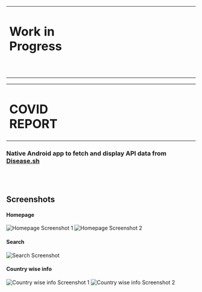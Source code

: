 <table border="0">
  <tr>
    <td>
      <h1>Work in Progress&emsp;&emsp;&emsp;&emsp;&emsp;&emsp;&emsp;&emsp;&emsp;&emsp;&emsp;&emsp;&emsp;&emsp;&emsp;&emsp;&emsp;&ensp;&nbsp;</h1>
    </td>
    <td>
        <img src="https://cdn.fabtechexpo.com/wp-content/uploads/caution.png" alt = "Work in Progress"/>
    </td>
</table>

<table border="0">
  <tr>
    <td>
      <h1>COVID REPORT&emsp;&emsp;&emsp;&emsp;&emsp;&emsp;&emsp;&emsp;&emsp;&emsp;&emsp;&emsp;&emsp;&emsp;&emsp;&emsp;&emsp;&emsp;&ensp;</h1>
    </td>
    <td>
        <img src="https://github.com/wtfarooq/covid-report/blob/master/app/src/main/res/mipmap-hdpi/ic_launcher.png?raw=true" alt = "COVID REPORT ICON"/>
    </td>
</table>

### Native Android app to fetch and display API data from [Disease.sh](https://github.com/disease-sh/API)
<br></br>
## Screenshots
#### Homepage
![Homepage Screenshot 1](https://i.postimg.cc/fTmJ97bv/Screenshot-20201227-132206.jpg) ![Homepage Screenshot 2](https://i.postimg.cc/K8b4rKkh/Screenshot-20201227-132212.jpg)
#### Search
![Search Screenshot](https://i.postimg.cc/WpQdzYs3/Screenshot-20201227-132227.jpg)
#### Country wise info
![Country wise info Screenshot 1](https://i.postimg.cc/rzX2TrXV/Screenshot-20201227-132251.jpg) ![Country wise info Screenshot 2](https://i.postimg.cc/DZNKCNxb/Screenshot-20201227-132320.jpg)
